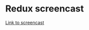 <h1>Redux screencast</h1>

<a target="_blank" href="https://www.youtube.com/watch?v=-m3evZuzXC8&index=1&list=PLqHlAwsJRxANFIgAf7BO8hNYdvipLERxQ">Link to screencast</a>